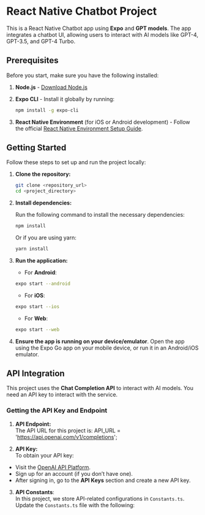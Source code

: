 # React Native Chatbot Project

This is a React Native Chatbot app using **Expo** and **GPT models**. The app integrates a chatbot UI, allowing users to interact with AI models like GPT-4, GPT-3.5, and GPT-4 Turbo.

## Prerequisites

Before you start, make sure you have the following installed:

1. **Node.js** - [Download Node.js](https://nodejs.org/)
2. **Expo CLI** - Install it globally by running:

    ```bash
    npm install -g expo-cli
    ```

3. **React Native Environment** (for iOS or Android development) - Follow the official [React Native Environment Setup Guide](https://reactnative.dev/docs/environment-setup).

## Getting Started

Follow these steps to set up and run the project locally:

1. **Clone the repository:**

    ```bash
    git clone <repository_url>
    cd <project_directory>
    ```

2. **Install dependencies:**

    Run the following command to install the necessary dependencies:

    ```bash
    npm install
    ```

    Or if you are using yarn:

    ```bash
    yarn install
    ```

3. **Run the application:**

    - For **Android**:

    ```bash
    expo start --android
    ```

    - For **iOS**:

    ```bash
    expo start --ios
    ```

    - For **Web**:

    ```bash
    expo start --web
    ```

4. **Ensure the app is running on your device/emulator**. Open the app using the Expo Go app on your mobile device, or run it in an Android/iOS emulator.

## API Integration

This project uses the **Chat Completion API** to interact with AI models. You need an API key to interact with the service.

### Getting the API Key and Endpoint

1. **API Endpoint:**  
   The API URL for this project is:
   API_URL = 'https://api.openai.com/v1/completions';

2. **API Key:**  
To obtain your API key:

- Visit the [OpenAI API Platform](https://beta.openai.com/signup/).
- Sign up for an account (if you don’t have one).
- After signing in, go to the **API Keys** section and create a new API key.

3. **API Constants**:  
In this project, we store API-related configurations in `Constants.ts`. Update the `Constants.ts` file with the following:

```ts
